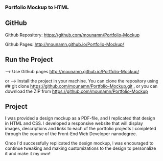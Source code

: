### Portfolio Mockup to HTML

## GitHub

Github Repository: https://github.com/mounamn/Portfolio-Mockup

Github Pages: http://mounamn.github.io/Portfolio-Mockup/

## Run the Project

--> Use Github pages http://mounamn.github.io/Portfolio-Mockup/

or --> Install the project in your machine. You can clone the repository using ## git clone https://github.com/mounamn/Portfolio-Mockup.git , 
or you can download the ZIP from https://github.com/mounamn/Portfolio-Mockup

## Project 

I was provided a design mockup as a PDF-file, and I replicated that design in HTML and CSS. 
I developed a responsive website that will display images, descriptions and links to each of the portfolio projects I completed through the course of the Front-End Web Developer nanodegree.

Once I'd successfully replicated the design mockup, I was encouraged to continue tweaking and making customizations to the design to personalize it and make it my own!